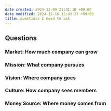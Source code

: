 ```yaml
---
date created: 2024-12-09 21:31:10 +09:00
date modified: 2024-12-16 13:43:27 +09:00
title: questions I need to ask
---
```


## Questions

### Market: How much company can grow

### Mission: What company pursues

### Vision: Where company goes

### Culture: How company sees members

### Money Source: Where money comes from
